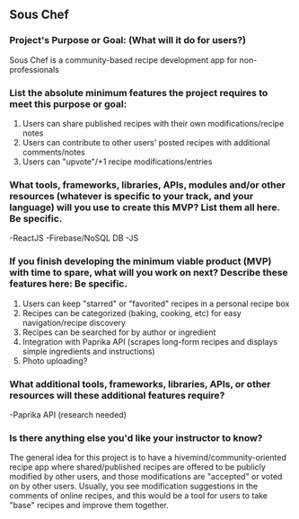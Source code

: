 ## Sous Chef

### Project's Purpose or Goal: (What will it do for users?)
Sous Chef is a community-based recipe development app for non-professionals

### List the absolute minimum features the project requires to meet this purpose or goal:
1. Users can share published recipes with their own modifications/recipe notes
2. Users can contribute to other users' posted recipes with additional comments/notes
3. Users can "upvote"/+1 recipe modifications/entries

### What tools, frameworks, libraries, APIs, modules and/or other resources (whatever is specific to your track, and your language) will you use to create this MVP? List them all here. Be specific.
-ReactJS
-Firebase/NoSQL DB
-JS

### If you finish developing the minimum viable product (MVP) with time to spare, what will you work on next? Describe these features here: Be specific.
1. Users can keep "starred" or "favorited" recipes in a personal recipe box
2. Recipes can be categorized (baking, cooking, etc) for easy navigation/recipe discovery
3. Recipes can be searched for by author or ingredient
4. Integration with Paprika API (scrapes long-form recipes and displays simple ingredients and instructions)
5. Photo uploading?

### What additional tools, frameworks, libraries, APIs, or other resources will these additional features require?
-Paprika API (research needed)

### Is there anything else you'd like your instructor to know?

The general idea for this project is to have a hivemind/community-oriented recipe app where shared/published recipes are offered to be publicly modified by other users, and those modifications are "accepted" or voted on by other users. Usually, you see modification suggestions in the comments of online recipes, and this would be a tool for users to take "base" recipes and improve them together.